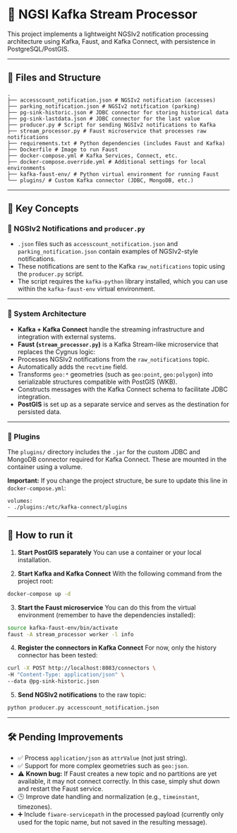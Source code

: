 # 🔄 NGSI Kafka Stream Processor

This project implements a lightweight NGSIv2 notification processing architecture using Kafka, Faust, and Kafka Connect, with persistence in PostgreSQL/PostGIS.

---

## 📁 Files and Structure

```
.
├── accesscount_notification.json # NGSIv2 notification (accesses)
├── parking_notification.json # NGSIv2 notification (parking)
├── pg-sink-historic.json # JDBC connector for storing historical data
├── pg-sink-lastdata.json # JDBC connector for the last value
├── producer.py # Script for sending NGSIv2 notifications to Kafka
├── stream_processor.py # Faust microservice that processes raw notifications
├── requirements.txt # Python dependencies (includes Faust and Kafka)
├── Dockerfile # Image to run Faust
├── docker-compose.yml # Kafka Services, Connect, etc.
├── docker-compose.override.yml # Additional settings for local environments
├── kafka-faust-env/ # Python virtual environment for running Faust
└── plugins/ # Custom Kafka connector (JDBC, MongoDB, etc.)
```

---

## 🧠 Key Concepts

### 🔹 NGSIv2 Notifications and `producer.py`

- `.json` files such as `accesscount_notification.json` and `parking_notification.json` contain examples of NGSIv2-style notifications.
- These notifications are sent to the Kafka `raw_notifications` topic using the `producer.py` script.
- The script requires the `kafka-python` library installed, which you can use within the `kafka-faust-env` virtual environment.

---

### 🔹 System Architecture

- **Kafka + Kafka Connect** handle the streaming infrastructure and integration with external systems.
- **Faust (`stream_processor.py`)** is a Kafka Stream-like microservice that replaces the Cygnus logic:
- Processes NGSIv2 notifications from the `raw_notifications` topic.
- Automatically adds the `recvtime` field.
- Transforms `geo:*` geometries (such as `geo:point`, `geo:polygon`) into serializable structures compatible with PostGIS (WKB).
- Constructs messages with the Kafka Connect schema to facilitate JDBC integration.
- **PostGIS** is set up as a separate service and serves as the destination for persisted data.

---

### 🔹 Plugins

The `plugins/` directory includes the `.jar` for the custom JDBC and MongoDB connector required for Kafka Connect. These are mounted in the container using a volume.

**Important:** If you change the project structure, be sure to update this line in `docker-compose.yml`:

```
volumes:
- ./plugins:/etc/kafka-connect/plugins
```

---

## 🧪 How to run it

1. **Start PostGIS separately**
You can use a container or your local installation.

2. **Start Kafka and Kafka Connect**
With the following command from the project root:

```bash
docker-compose up -d
```

3. **Start the Faust microservice**
You can do this from the virtual environment (remember to have the dependencies installed):

```bash
source kafka-faust-env/bin/activate
faust -A stream_processor worker -l info
```

4. **Register the connectors in Kafka Connect**
For now, only the history connector has been tested:

```bash
curl -X POST http://localhost:8083/connectors \
-H "Content-Type: application/json" \
--data @pg-sink-historic.json
```

5. **Send NGSIv2 notifications** to the raw topic:

```bash
python producer.py accesscount_notification.json
```

---

## 🛠️ Pending Improvements

- ✅ Process `application/json` as `attrValue` (not just string).
- ✅ Support for more complex geometries such as `geo:json`.
- ⚠️ **Known bug:** If Faust creates a new topic and no partitions are yet available, it may not connect correctly. In this case, simply shut down and restart the Faust service.
- 🕒 Improve date handling and normalization (e.g., `timeinstant`, timezones).
- ➕ Include `fiware-servicepath` in the processed payload (currently only used for the topic name, but not saved in the resulting message).